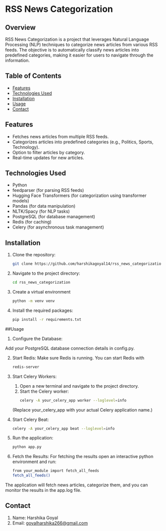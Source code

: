# RSS News Categorization

## Overview
RSS News Categorization is a project that leverages Natural Language Processing (NLP) techniques to categorize news articles from various RSS feeds. The objective is to automatically classify news articles into predefined categories, making it easier for users to navigate through the information.

## Table of Contents
- [Features](#features)
- [Technologies Used](#technologies-used)
- [Installation](#installation)
- [Usage](#usage)
- [Contact](#contact)

## Features
- Fetches news articles from multiple RSS feeds.
- Categorizes articles into predefined categories (e.g., Politics, Sports, Technology).
- Option to filter articles by category.
- Real-time updates for new articles.

## Technologies Used
- Python
- feedparser (for parsing RSS feeds)
- Hugging Face Transformers (for categorization using transformer models)
- Pandas (for data manipulation)
- NLTK/Spacy (for NLP tasks)
- PostgreSQL (for database management)
- Redis (for caching)
- Celery (for asynchronous task management)

## Installation
1. Clone the repository:
   ```bash
   git clone https://github.com/harshikagoyal14/rss_news_categorization.git

2. Navigate to the project directory:
   ```bash
   cd rss_news_categorization
3. Create a virtual environment
   ```bash
   python -m venv venv
4. Install the required packages:
   ```bash
   pip install -r requirements.txt


##Usage 
1. Configure the Database:
   
Add your PostgreSQL database connection details in config.py.

2. Start Redis: Make sure Redis is running. You can start Redis with
   ```bash
   redis-server
3. Start Celery Workers:

   1. Open a new terminal and navigate to the project directory.
   2. Start the Celery worker:
      ```bash
      celery -A your_celery_app worker --loglevel=info
     (Replace your_celery_app with your actual Celery application name.)
4. Start Celery Beat:
      ```bash
      celery -A your_celery_app beat --loglevel=info

5. Run the application:
   ```bash
   python app.py
6. Fetch the Results:
   For fetching the results open an interactive python  environment and run:
   ```bash
   from your_module import fetch_all_feeds
   fetch_all_feeds()
The application will fetch news articles, categorize them, and you can monitor the results in the app.log file.


## Contact 
1. Name: Harshika Goyal
2. Email: goyalharshika266@gmail.com
   

